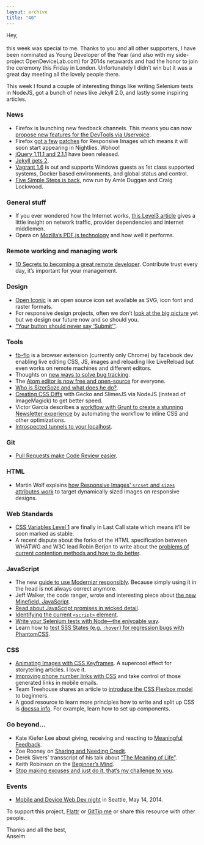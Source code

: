 ```yaml
---
layout: archive
title: "40"
---
```


Hey,<br>
<br>
this week was special to me. Thanks to you and all other supporters, I have been nominated as Young Developer of the Year (and also with my side-project OpenDeviceLab.com) for 2014s netawards and had the honor to join the ceremony this Friday in London. Unfortunately I didn’t win but it was a great day meeting all the lovely people there.

This week I found a couple of interesting things like writing Selenium tests in NodeJS, got a bunch of news like Jekyll 2.0, and lastly some inspiring articles.

### News

- Firefox is launching new feedback channels. This means you can now [propose new features for the DevTools via Uservoice](https://hacks.mozilla.org/2014/05/launching-feedback-channels-let-us-know-your-ideas-for-firefox-developer-tools/).
- Firefox [got a few](https://bugzilla.mozilla.org/show_bug.cgi?id=870021) [patches](https://bugzilla.mozilla.org/show_bug.cgi?id=870022) for Responsive Images which means it will soon start appearing in Nightlies. Wohoo!
- [jQuery 1.11.1 and 2.1.1](http://blog.jquery.com/2014/05/01/jquery-1-11-1-and-2-1-1-released/) have been released.
- [Jekyll gets 2](http://jekyllrb.com/news/2014/05/06/jekyll-turns-2-0-0/).
- [Vagrant 1.6](https://www.vagrantup.com/blog/vagrant-1-6.html) is out and supports Windows guests as 1st class supported systems, Docker based environments, and global status and control.
- [Five Simple Steps is back](http://www.creativebloq.com/netmag/publisher-five-simple-steps-back-51411604), now run by Amie Duggan and Craig Lockwood.

### General stuff

- If you ever wondered how the Internet works, [this Level3 article](http://blog.level3.com/global-connectivity/observations-internet-middleman/) gives a little insight on network traffic, provider dependencies and internet middlemen.
- Opera on [Mozilla’s PDF.js technology](https://hacks.mozilla.org/2014/05/how-fast-is-pdf-js/) and how well it performs.

### Remote working and managing work

- [10 Secrets to becoming a great remote developer](http://x-team.com/2014/05/10-secrets-to-becoming-a-great-remote-developer/). Contribute trust every day, it’s important for your management.

### Design

- [Open Iconic](https://useiconic.com/open) is an open source icon set available as SVG, icon font and raster formats.
- For responsive design projects, often we don’t [look at the big picture](http://alistapart.com/column/look-at-the-big-picture) yet but we design our future now and so should you.
- [“Your button should never say ‘Submit’”](http://uxmovement.com/forms/why-your-form-buttons-should-never-say-submit/).

### Tools

- [fb-flo](http://facebook.github.io/fb-flo/) is a browser extension (currently only Chrome) by facebook dev enabling live editing CSS, JS, images and reloading like LiveReload but even works on remote machines and different editors.
- Thoughts on [new ways to solve bug tracking](http://sny.no/2014/04/dbts).
- The [Atom editor is now free and open-source](https://github.com/blog/1831-atom-free-and-open-source-for-everyone) for everyone.
- [Who is SizerSoze and what does he do?](http://blog.yoav.ws/2013/06/Who-Is-Sizer-Soze).
- [Creating CSS Diffs](http://www.phpied.com/css-diffs-2/) with Gecko and SlimerJS via NodeJS (instead of ImageMagick) to get better speed.
- Victor Garcia describes a [workflow with Grunt to create a stunning Newsletter experience](https://medium.com/p/32d607879082) by automating the workflow to inline CSS and other optimizations.
- [Introspected tunnels to your localhost](https://ngrok.com/).

### Git

- [Pull Requests make Code Review easier](http://quickleft.com/blog/pull-request-templates-make-code-review-easier).

### HTML

- Martin Wolf explains [how Responsive Images’ `srcset` and `sizes` attributes work](http://martinwolf.org/2014/05/07/the-new-srcset-and-sizes-explained/) to target dynamically sized images on responsive designs.

### Web Standards

- [CSS Variables Level 1](http://www.w3.org/TR/2014/WD-css-variables-1-20140506/) are finally in Last Call state which means it’ll be soon marked as stable.
- A recent dispute about the forks of the HTML specification between WHATWG and W3C lead Robin Berjon to write about the [problems of current contention methods and how to do better](http://berjon.com/blog/2014/05/is-html-too-big-to-fail.html).

### JavaScript

- The new [guide to use Modernizr responsibly](https://github.com/Modernizr/Modernizr/issues/878#issuecomment-41448059). Because simply using it in the head is not always correct anymore.
- Jeff Walker, the code ranger, wrote and interesting piece about [the new Minefield, JavaScript](http://www.walkercoderanger.com/blog/2014/02/javascript-minefield/).
- [Read about JavaScript promises in wicked detail](http://mattgreer.org/articles/promises-in-wicked-detail/).
- [Identifying the current `<script>` element](http://www.2ality.com/2014/05/current-script.html).
- [Write your Selenium tests with Node—the enjyoable way](http://bitcubby.com/writing-selenium-tests-with-node-the-enjoyable-way/).
- Learn how to [test SSS States (e.g. `:hover`) for regression bugs with PhantomCSS](http://helloanselm.com/2014/testing-css-states-with-phantomcss/).

### CSS

- [Animating Images with CSS Keyframes](http://www.pencilscoop.com/2014/04/animating-images-with-css-keyframes/). A supercool effect for storytelling articles. I love it.
- [Improving phone number links with CSS](https://medium.com/p/4315b18e89f7) and take control of those generated links in mobile emails.
- Team Treehouse shares an article to [introduce the CSS Flexbox model](http://blog.teamtreehouse.com/flexbox-next-generation-css-layout-arrived) to beginners.
- A good resource to learn more principles how to write and split up CSS is [docssa.info](http://docssa.info/). For example, learn how to set up components.

### Go beyond…

- Kate Kiefer Lee about giving, receiving and reacting to [Meaningful Feedback](http://www.designsponge.com/2014/05/biz-ladies-giving-meaningful-feedback.html).
- Zoe Rooney on [Sharing and Needing Credit](https://the-pastry-box-project.net/zoe-rooney/2014-May-9#).
- Derek Sivers’ transscript of his talk about [“The Meaning of Life”](http://sivers.org/ml).
- Keith Robinson on the [Beginner’s Mind](https://the-pastry-box-project.net/d-keith-robinson/2014-May-7#).
- [Stop making excuses and just do it, that’s my challenge to you](https://the-pastry-box-project.net/darren-beale/2014-May-8#).

### Events

- [Mobile and Device Web Dev night](http://www.meetup.com/marquee-club/events/181382552/) in Seattle, May 14, 2014.

To support this project, [Flattr](https://flattr.com/profile/helloanselm) or [GitTip me](https://www.gittip.com/Anselm%20Hannemann/) or share this resource with other people.


Thanks and all the best,<br>
Anselm
